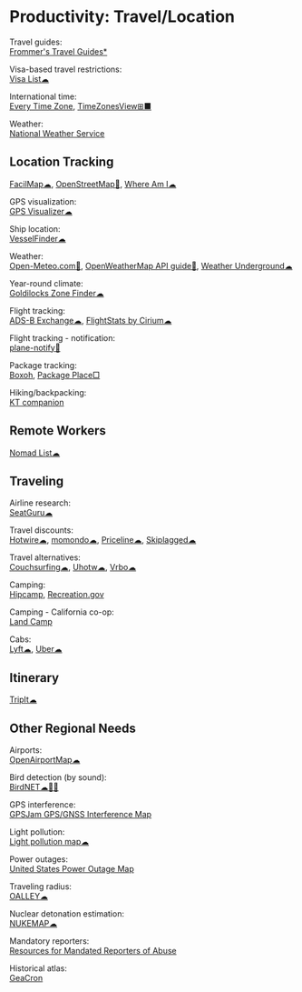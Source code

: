 # Productivity: Travel/Location

Travel guides:  
[Frommer's Travel Guides*](https://www.frommers.com/)

Visa-based travel restrictions:  
[Visa List☁](https://visalist.io/)

International time:  
[Every Time Zone](https://everytimezone.com/),
[TimeZonesView⊞■](https://www.nirsoft.net/utils/time_zones_view.html)

Weather:  
[National Weather Service](https://www.weather.gov/)

## Location Tracking

[FacilMap☁](https://facilmap.org/),
[OpenStreetMap🔌](https://www.openstreetmap.org/about),
[Where Am I☁](https://ctrlq.org/maps/where/)

GPS visualization:  
[GPS Visualizer☁](https://www.gpsvisualizer.com/)

Ship location:  
[VesselFinder☁](https://www.vesselfinder.com/)

Weather:  
[Open-Meteo.com🔌](https://open-meteo.com/en),
[OpenWeatherMap API guide🔌](https://openweathermap.org/guide),
[Weather Underground☁](https://www.wunderground.com/)

Year-round climate:  
[Goldilocks Zone Finder☁](https://lukechampine.com/goldilocks/)

Flight tracking:  
[ADS-B Exchange☁](https://globe.adsbexchange.com/),
[FlightStats by Cirium☁](https://www.flightstats.com)

Flight tracking - notification:  
[plane-notify🐍](https://github.com/Jxck-S/plane-notify)

Package tracking:  
[Boxoh](http://www.boxoh.com/),
[Package Place□](https://package.place/)

Hiking/backpacking:  
[KT companion](https://github.com/jamealg/KT-companion)

## Remote Workers

[Nomad List☁](https://nomadlist.com/)

## Traveling

Airline research:  
[SeatGuru☁](https://www.seatguru.com/)

Travel discounts:  
[Hotwire☁](https://www.hotwire.com/),
[momondo☁](https://www.momondo.com/),
[Priceline☁](https://www.priceline.com),
[Skiplagged☁](https://skiplagged.com/)

Travel alternatives:  
[Couchsurfing☁](https://www.couchsurfing.com/),
[Uhotw☁](https://www.unusualhotelsoftheworld.com/home),
[Vrbo☁](https://www.vrbo.com/)

Camping:  
[Hipcamp](https://www.hipcamp.com/en-US),
[Recreation.gov](https://www.recreation.gov/)

Camping - California co-op:  
[Land Camp](https://www.landcamp.org/)

Cabs:  
[Lyft☁](https://www.lyft.com/),
[Uber☁](https://www.uber.com/)

## Itinerary

[TripIt☁](https://www.tripit.com/web)

## Other Regional Needs

Airports:  
[OpenAirportMap☁](https://openairportmap.org/)

Bird detection (by sound):  
[BirdNET☁🍎🤖](https://birdnet.cornell.edu/)

GPS interference:  
[GPSJam GPS/GNSS Interference Map](https://gpsjam.org)

Light pollution:  
[Light pollution map☁](https://www.lightpollutionmap.info/)

Power outages:  
[United States Power Outage Map](https://poweroutage.us/)

Traveling radius:  
[OALLEY☁](https://www.oalley.net/)

Nuclear detonation estimation:  
[NUKEMAP☁](https://nuclearsecrecy.com/nukemap/)

Mandatory reporters:  
[Resources for Mandated Reporters of Abuse](https://mandatedreporter.com/)

Historical atlas:  
[GeaCron](http://geacron.com/)
